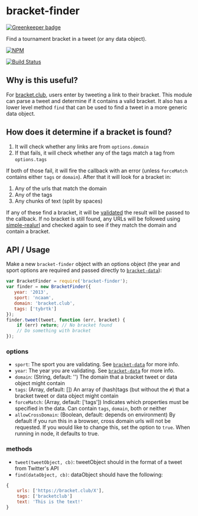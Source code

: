 bracket-finder
==============

[![Greenkeeper badge](https://badges.greenkeeper.io/bracketclub/bracket-finder.svg)](https://greenkeeper.io/)

Find a tournament bracket in a tweet (or any data object).

[![NPM](https://nodei.co/npm/bracket-finder.png)](https://nodei.co/npm/bracket-finder/)

[![Build Status](https://travis-ci.org/bracketclub/bracket-finder.png?branch=master)](https://travis-ci.org/bracketclub/bracket-finder)

## Why is this useful?

For [bracket.club](https://bracket.club), users enter by tweeting a link to their bracket. This module can parse a tweet and determine if it contains a valid bracket. It also has a lower level method `find` that can be used to find a tweet in a more generic data object.

## How does it determine if a bracket is found?

1. It will check whether any links are from `options.domain`
2. If that fails, it will check whether any of the tags match a tag from `options.tags`

If both of those fail, it will fire the callback with an error (unless `forceMatch` contains either `tags` or `domain`). After that it will look for a bracket in:

1. Any of the urls that match the domain
2. Any of the tags
3. Any chunks of text (split by spaces)

If any of these find a bracket, it will be [validated](https://github.com/bracketclub/bracket-validator) the result will be passed to the callback. If no bracket is still found, any URLs will be followed using [simple-realurl](https://github.com/lukekarrys/simple-node-realurl) and checked again to see if they match the domain and contain a bracket.

## API / Usage

Make a new `bracket-finder` object with an options object (the year and sport options are required and passed directly to [`bracket-data`](https://github.com/bracketclub/bracket-data#which-sports-does-it-have)):

```js
var BracketFinder = require('bracket-finder');
var finder = new BracketFinder({
   year: '2013',
   sport: 'ncaam',
   domain: 'bracket.club',
   tags: ['tybrtk']
});
finder.tweet(tweet, function (err, bracket) {
    if (err) return; // No bracket found
    // Do something with bracket
});
```

### options

- `sport`: The sport you are validating. See [`bracket-data`](https://github.com/bracketclub/bracket-data#api) for more info.
- `year`: The year you are validating. See [`bracket-data`](https://github.com/bracketclub/bracket-data#api) for more info.
- `domain`: (String, default: '') The domain that a bracket tweet or data object might contain
- `tags`: (Array, default: []) An array of (hash)tags (but without the `#`) that a bracket tweet or data object might contain
- `forceMatch`: (Array, default: ['tags']) Indicates which properties must be specified in the data. Can contain `tags`, `domain`, both or neither
- `allowCrossDomain`: (Boolean, default: depends on environment) By default if you run this in a browser, cross domain urls will not be requested. If you would like to change this, set the option to `true`. When running in node, it defaults to true.

### methods

- `tweet(tweetObject, cb)`: tweetObject should in the format of a tweet from Twitter's API
- `find(dataObject, cb)`: dataObject should have the following:
```js
{
    urls: ['https://bracket.club/X'],
    tags: ['bracketclub']
    text: 'This is the text!'
}
```

